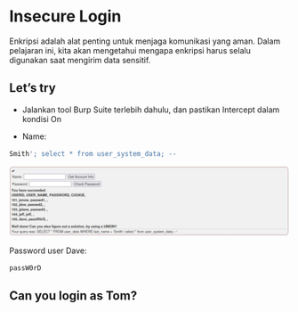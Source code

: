# Insecure Login
Enkripsi adalah alat penting untuk menjaga komunikasi yang aman. Dalam pelajaran ini, kita akan mengetahui mengapa enkripsi harus selalu digunakan saat mengirim data sensitif.

## Let’s try
- Jalankan tool Burp Suite terlebih dahulu, dan pastikan Intercept dalam kondisi On

- Name:
```sh
Smith'; select * from user_system_data; --
```

![alt text](https://github.com/rahardian-dwi-saputra/webgoat/blob/main/assets/wg%2010.JPG)

Password user Dave:
```sh
passW0rD
```

## Can you login as Tom?